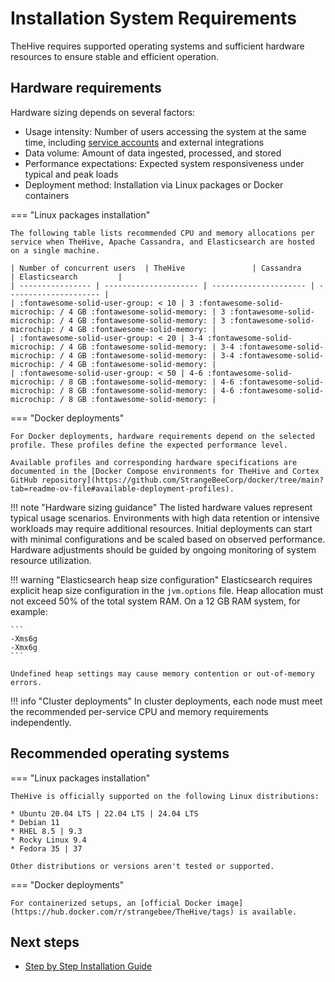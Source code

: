 # Installation System Requirements

TheHive requires supported operating systems and sufficient hardware resources to ensure stable and efficient operation.

## Hardware requirements

Hardware sizing depends on several factors:

* Usage intensity: Number of users accessing the system at the same time, including [service accounts](../user-guides/organization/configure-organization/manage-user-accounts/about-user-accounts.md#types) and external integrations
* Data volume: Amount of data ingested, processed, and stored
* Performance expectations: Expected system responsiveness under typical and peak loads
* Deployment method: Installation via Linux packages or Docker containers

=== "Linux packages installation"

    The following table lists recommended CPU and memory allocations per service when TheHive, Apache Cassandra, and Elasticsearch are hosted on a single machine.

    | Number of concurrent users  | TheHive               | Cassandra             | Elasticsearch         |
    | ---------------- | --------------------- | --------------------- | --------------------- |
    | :fontawesome-solid-user-group: < 10 | 3 :fontawesome-solid-microchip: / 4 GB :fontawesome-solid-memory: | 3 :fontawesome-solid-microchip: / 4 GB :fontawesome-solid-memory: | 3 :fontawesome-solid-microchip: / 4 GB :fontawesome-solid-memory: |
    | :fontawesome-solid-user-group: < 20 | 3-4 :fontawesome-solid-microchip: / 4 GB :fontawesome-solid-memory: | 3-4 :fontawesome-solid-microchip: / 4 GB :fontawesome-solid-memory: | 3-4 :fontawesome-solid-microchip: / 4 GB :fontawesome-solid-memory: |
    | :fontawesome-solid-user-group: < 50 | 4-6 :fontawesome-solid-microchip: / 8 GB :fontawesome-solid-memory: | 4-6 :fontawesome-solid-microchip: / 8 GB :fontawesome-solid-memory: | 4-6 :fontawesome-solid-microchip: / 8 GB :fontawesome-solid-memory: |

=== "Docker deployments"

    For Docker deployments, hardware requirements depend on the selected profile. These profiles define the expected performance level.

    Available profiles and corresponding hardware specifications are documented in the [Docker Compose environments for TheHive and Cortex GitHub repository](https://github.com/StrangeBeeCorp/docker/tree/main?tab=readme-ov-file#available-deployment-profiles).

!!! note "Hardware sizing guidance"
    The listed hardware values represent typical usage scenarios. Environments with high data retention or intensive workloads may require additional resources. Initial deployments can start with minimal configurations and be scaled based on observed performance. Hardware adjustments should be guided by ongoing monitoring of system resource utilization.

!!! warning "Elasticsearch heap size configuration"
    Elasticsearch requires explicit heap size configuration in the `jvm.options` file. Heap allocation must not exceed 50% of the total system RAM. On a 12 GB RAM system, for example:

    ```
    -Xms6g
    -Xmx6g
    ```

    Undefined heap settings may cause memory contention or out-of-memory errors.

!!! info "Cluster deployments"
    In cluster deployments, each node must meet the recommended per-service CPU and memory requirements independently.

## Recommended operating systems

=== "Linux packages installation"

    TheHive is officially supported on the following Linux distributions:

    * Ubuntu 20.04 LTS | 22.04 LTS | 24.04 LTS
    * Debian 11
    * RHEL 8.5 | 9.3
    * Rocky Linux 9.4
    * Fedora 35 | 37

    Other distributions or versions aren't tested or supported.

=== "Docker deployments"

    For containerized setups, an [official Docker image](https://hub.docker.com/r/strangebee/TheHive/tags) is available.

<h2>Next steps</h2>

* [Step by Step Installation Guide](step-by-step-installation-guide.md)